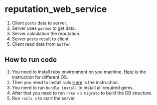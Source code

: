 # reputation_web_service
1. Client ```posts``` data to server. 
2. Server uses ```params``` to get data.
3. Server calculation the reputation.
4. Server ```posts``` result to client.
5. Client read data from ```buffer```.

## How to run code
1. You need to install ruby environment on you machine. [Here](https://www.ruby-lang.org/en/documentation/installation/) is the instruction for different OS.
2. Then you need to install rails [Here](http://guides.rubyonrails.org/getting_started.html#installing-rails) is the instruction.
3. You need to run ```bundle install``` to install all required gems.
4. After that you need to run ```rake db:migrate``` to build the DB structure.
5. Run ```rails s``` to start the server
